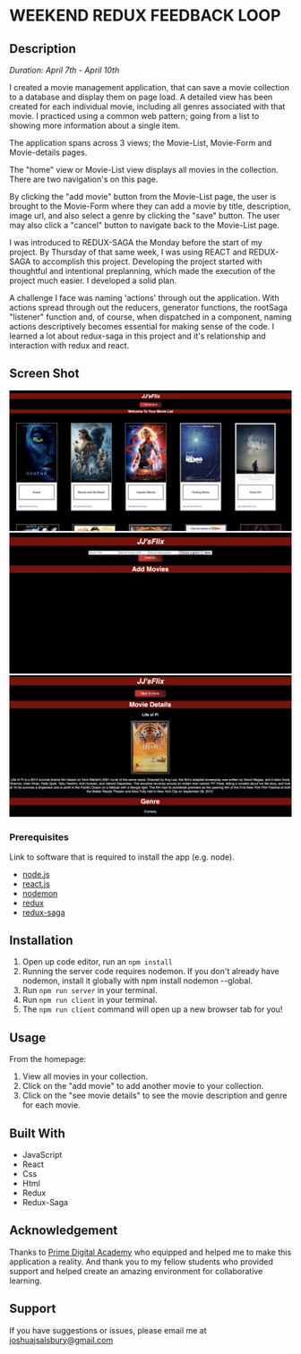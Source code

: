 # WEEKEND REDUX FEEDBACK LOOP

## Description

_Duration: April 7th - April 10th_

I created a movie management application, that can save a movie collection to a database and display them on page load. A detailed view has been created for each individual movie, including all genres associated with that movie. I practiced using a common web pattern; going from a list to showing more information about a single item.

The application spans across 3 views; the Movie-List, Movie-Form and Movie-details pages. 

The "home" view or Movie-List view displays all movies in the collection. There are two navigation's on this page.

By clicking the "add movie" button from the Movie-List page, the user is brought to the Movie-Form where they can add a movie by title, description, image url, and also select a genre by clicking the "save" button. The user may also click a "cancel" button to navigate back to the Movie-List page. 

I was introduced to REDUX-SAGA the Monday before the start of my project. By Thursday of that same week, I was using REACT and REDUX-SAGA to accomplish this project. Developing the project started with thoughtful and intentional preplanning, which made the execution of the project much easier. I developed a solid plan.

A challenge I face was naming 'actions' through out the application. With actions spread through out the reducers, generator functions, the rootSaga "listener" function and, of course, when dispatched in a component, naming actions descriptively becomes essential for making sense of the code. I learned a lot about redux-saga in this project and it's relationship and interaction with redux and react. 

## Screen Shot

![ScreenShot 1](/ScreenShot1.png?raw=true "Screenshot")
![ScreenShot 2](/ScreenShot2.png?raw=true "Screenshot")
![ScreenShot 3](/ScreenShot3.png?raw=true "Screenshot")

### Prerequisites

Link to software that is required to install the app (e.g. node).

- [node.js](https://nodejs.org/en/)
- [react.js](https://reactjs.org/)
- [nodemon](https://www.npmjs.com/package/nodemon)
- [redux](https://react-redux.js.org/)
- [redux-saga](https://redux-saga.js.org/)


## Installation

1. Open up code editor, run an `npm install`
2. Running the server code requires nodemon. If you don't already have nodemon, install it globally with npm install nodemon --global.
3. Run `npm run server` in your terminal.
4. Run `npm run client` in your terminal.
5. The `npm run client` command will open up a new browser tab for you!

## Usage

From the homepage:
1. View all movies in your collection.
2. Click on the "add movie" to add another movie to your collection.
3. Click on the "see movie details" to see the movie description and genre for each movie.

## Built With

- JavaScript  
- React  
- Css  
- Html
- Redux  
- Redux-Saga

## Acknowledgement

Thanks to [Prime Digital Academy](www.primeacademy.io) who equipped and helped me to make this application a reality. And thank you to my fellow students who provided support and helped create an amazing environment for collaborative learning. 

## Support  

If you have suggestions or issues, please email me at [joshuajsalsbury@gmail.com](www.google.com)